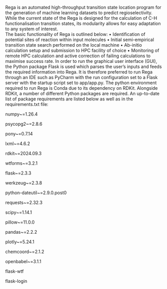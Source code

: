  
Rega is an automated high-throughput transition state location program for the generation of machine learning datasets to predict regioselectivity. While the current state of the Rega is designed for the calculation of C-H functionalisation transition states, its modularity allows for easy adaptation to any system of interest.  
The basic functionality of Rega is outlined below:
•	Identification of potential sites of reaction within input molecules
•	Initial semi-empirical transition state search performed on the local machine
•	Ab-initio calculation setup and submission to HPC facility of choice
•	Monitoring of remote HPC calculation and active correction of failing calculations to maximise success rate.
In order to run the graphical user interface (GUI), the Python package Flask is used which parses the user’s inputs and feeds the required information into Rega. It is therefore preferred to run Rega through an IDE such as PyCharm with the run configuration set to a Flask server with the startup script set to app/app.py.
The python environment required to run Rega is Conda due to its dependency on RDKit. Alongside RDKit, a number of different Python packages are required. An up-to-date list of package requirements are listed below as well as in the requirements.txt file:

numpy~=1.26.4

psycopg2~=2.8.6

pony~=0.7.14

lxml~=4.6.2

rdkit~=2024.09.3

wtforms~=3.2.1

flask~=2.3.3

werkzeug~=2.3.8

python-dateutil~=2.9.0.post0

requests~=2.32.3

scipy~=1.14.1

pillow~=11.0.0

pandas~=2.2.2

plotly~=5.24.1

chemcoord~=2.1.2

openbabel~=3.1.1

flask-wtf

flask-login



